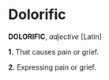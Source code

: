 # Dolorific

**DOLORIFIC**, _adjective_ \[Latin\]

**1.** That causes pain or grief.

**2.** Expressing pain or grief.